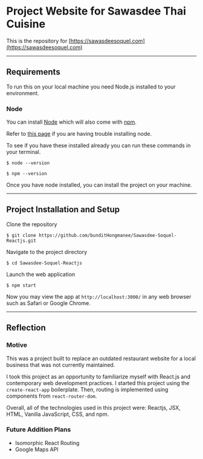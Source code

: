 # Project Website for Sawasdee Thai Cuisine

This is the repository for [https://sawasdeesoquel.com](https://sawasdeesoquel.com)
___
## Requirements
To run this on your local machine you need Node.js installed to your environment. 

### Node
You can install [Node](https://nodejs.org/en/) which will also come with [npm](https://www.npmjs.com/). 

Refer to [this page](https://nodejs.org/en/download/package-manager/) if you are having trouble installing node.

To see if you have these installed already you can run these commands in your terminal.
```
$ node --version
```
```
$ npm --version
``` 
Once you have node installed, you can install the project on your machine.
___
## Project Installation and Setup

Clone the repository
```
$ git clone https://github.com/bunditHongmanee/Sawasdee-Soquel-Reactjs.git
``` 
Navigate to the project directory 
```
$ cd Sawasdee-Soquel-Reactjs
```
Launch the web application
```
$ npm start
```
Now you may view the app at `http://localhost:3000/` in any web browser such as Safari or Google Chrome.
___
## Reflection

### Motive

This was a project built to replace an outdated restaurant website for a local business that was not currently maintained. 

I took this project as an opportunity to familiarize myself with React.js and contemporary web development practices. I started this project using the `create-react-app` boilerplate. Then, routing is implemented using components from `react-router-dom`. 

Overall, all of the technologies used in this project were:
Reactjs, JSX, HTML, Vanilla JavaScript, CSS, and npm.

### Future Addition Plans

* Isomorphic React Routing
* Google Maps API
